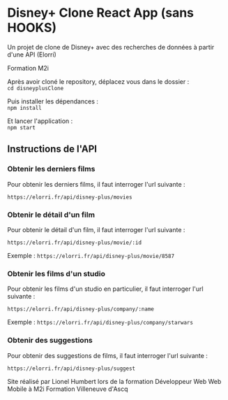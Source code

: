 # Disney+ Clone React App (sans HOOKS)
Un projet de clone de Disney+ avec des recherches de données à partir d'une API (Elorri)  

Formation M2i

Après avoir cloné le repository, déplacez vous dans le dossier :  
`cd disneyplusClone`  

Puis installer les dépendances :  
`npm install`

Et lancer l'application :  
`npm start`

## Instructions de l'API

### Obtenir les derniers films

Pour obtenir les derniers films, il faut interroger l'url suivante :

`https://elorri.fr/api/disney-plus/movies`

### Obtenir le détail d'un film

Pour obtenir le détail d'un film, il faut interroger l'url suivante :

`https://elorri.fr/api/disney-plus/movie/:id`

Exemple : `https://elorri.fr/api/disney-plus/movie/8587`

### Obtenir les films d'un studio

Pour obtenir les films d'un studio en particulier, il faut interroger l'url suivante :

`https://elorri.fr/api/disney-plus/company/:name`

Exemple : `https://elorri.fr/api/disney-plus/company/starwars`

### Obtenir des suggestions

Pour obtenir des suggestions de films, il faut interroger l'url suivante :

`https://elorri.fr/api/disney-plus/suggest`

Site réalisé par Lionel Humbert lors de la formation Développeur Web Web Mobile à M2i Formation Villeneuve d'Ascq
